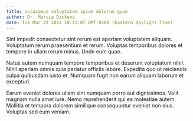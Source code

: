 ```yaml
---
title: accusamus voluptatem ipsam dolorum quae
author: Dr. Marcia Dickens
date: Tue Mar 22 2022 10:13:07 GMT-0400 (Eastern Daylight Time)
---
```

Sint impedit consectetur sint rerum est aperiam voluptatem aliquam. Voluptatum rerum praesentium et rerum. Voluptas temporibus dolores et tempore in ullam rerum minus. Unde eum quae.

 Natus autem numquam tempore temporibus et deserunt voluptatum nihil. Nihil aperiam omnis quia pariatur officiis labore. Expedita quo ut reiciendis culpa quibusdam iusto et. Numquam fugit non earum aliquam laborum et excepturi.

 Earum eveniet dolores ullam sint numquam porro aut dignissimos. Velit magnam nulla amet iure. Nemo reprehenderit qui ea molestiae autem. Mollitia et tempora dolorem similique consequuntur eveniet non eius. Voluptas sed eum veniam.
